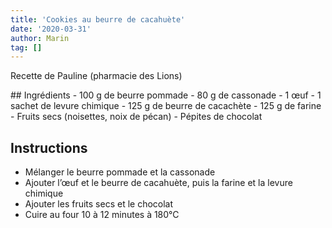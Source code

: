 ```yaml
---
title: 'Cookies au beurre de cacahuète'
date: '2020-03-31'
author: Marin
tag: []
---
```

Recette de Pauline (pharmacie des Lions)

<div class="wp-block-lazyblock-recette lazyblock-recette-23yATb">## Ingrédients
- 100 g de beurre pommade
- 80 g de cassonade
- 1 œuf
- 1 sachet de levure chimique
- 125 g de beurre de cacachète
- 125 g de farine
- Fruits secs (noisettes, noix de pécan)
- Pépites de chocolat

## Instructions
- Mélanger le beurre pommade et la cassonade
- Ajouter l’œuf et le beurre de cacahuète, puis la farine et la levure chimique
- Ajouter les fruits secs et le chocolat
- Cuire au four 10 à 12 minutes à 180°C

